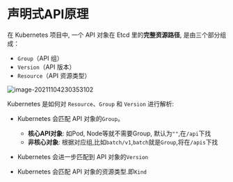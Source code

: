 # 声明式API原理

在 Kubernetes 项目中, 一个 API 对象在 Etcd 里的**完整资源路径**, 是由三个部分组成：

- `Group`（API 组）
- `Version`（API 版本）
- `Resource`（API 资源类型）

![image-20211104230353102](http://imgur.thinkgos.cn/imgur/202111042303205.png)

Kubernetes 是如何对 `Resource`、`Group` 和 `Version` 进行解析: 

- Kubernetes 会匹配 API 对象的`Group`。

  - **核心API对象**: 如Pod, Node等就不需要Group, 默认为`""`,在`/api`下找
  - **非核心对象**: 根据对应组,比如`batch/v1`,`batch`就是`Group`,将在`/apis`下找

- Kubernetes 会进一步匹配到 API 对象的`Version`
- Kubernetes 会匹配 API 对象的资源类型.即`Kind`

